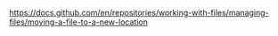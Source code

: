 https://docs.github.com/en/repositories/working-with-files/managing-files/moving-a-file-to-a-new-location